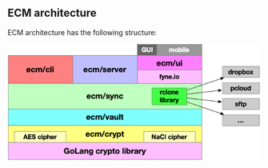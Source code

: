 ## ECM architecture

ECM architecture has the following structure:

![ECM architecture](pages/images/ecm-architecture.png)

